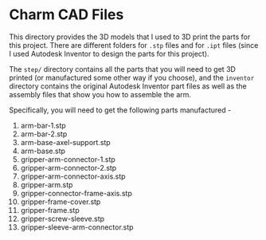 # Charm CAD Files
This directory provides the 3D models that I used to 3D print the parts for this project. There are different folders for `.stp` files and for `.ipt` files (since I used Autodesk Inventor to design the parts for this project).

The `step/` directory contains all the parts that you will need to get 3D printed (or manufactured some other way if you choose), and the `inventor` directory contains the original Autodesk Inventor part files as well as the assembly files that show you how to assemble the arm. 

<!-- TODO - also provide the assembly files as .stp in the inventor/ directory -->

Specifically, you will need to get the following parts manufactured -

1. arm-bar-1.stp
2. arm-bar-2.stp
3. arm-base-axel-support.stp
4. arm-base.stp
5. gripper-arm-connector-1.stp
6. gripper-arm-connector-2.stp
7. gripper-arm-connector-axis.stp
8. gripper-arm.stp
9. gripper-connector-frame-axis.stp
10. gripper-frame-cover.stp
11. gripper-frame.stp
12. gripper-screw-sleeve.stp
13. gripper-sleeve-arm-connector.stp